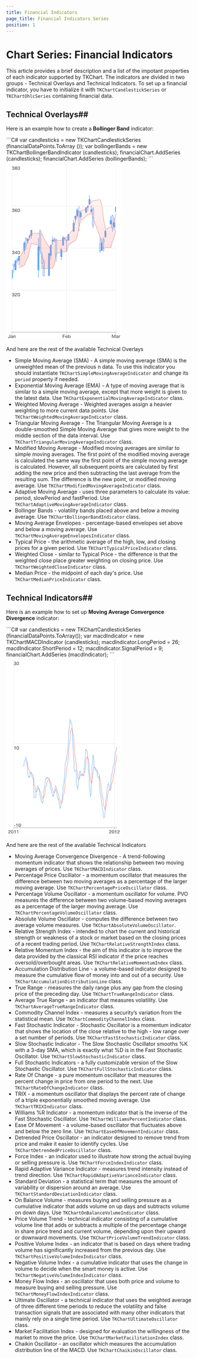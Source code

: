 ```yaml
---
title: Financial Indicators
page_title: Financial Indicators Series
position: 1
---
```


# Chart Series: Financial Indicators

This article provides a brief description and a list of the impotant properties of each indicator supported by TKChart. The indicators are divided in two groups - Technical Overlays and Technical Indicators. To set up a financial indicator, you have to initialize it with <code>TKChartCandlestickSeries</code> or <code>TKChartOhlcSeries</code> containing financial data.

## Technical Overlays##

Here is an example how to create a **Bollinger Band** indicator:

<snippet id='chart-indicators-bollinger'/>
<snippet id='chart-indicators-bollinger-swift'/>
```C#
var candlesticks = new TKChartCandlestickSeries (financialDataPoints.ToArray ());
var bollingerBands = new TKChartBollingerBandIndicator (candlesticks);
financialChart.AddSeries (candlesticks);
financialChart.AddSeries (bollingerBands);
```

<img src="../../images/chart-series-indicators001.png" />

And here are the rest of the available Technical Overlays

- Simple Moving Average (SMA) - A simple moving average (SMA) is the unweighted mean of the previous n data. To use this indicator you should instantiate <code>TKChartSimpleMovingAverageIndicator</code> and change its <code>period</code> property if needed. 
- Exponential Moving Average (EMA) - A type of moving average that is similar to a simple moving average, except that more weight is given to the latest data. Use <code>TKChartExponentialMovingAverageIndicator</code> class.
- Weighted Moving Average -  Weighted averages assign a heavier weighting to more current data points. Use <code>TKChartWeightedMovingAverageIndicator</code> class.
- Triangular Moving Average - The Triangular Moving Average is a double-smoothed Simple Moving Average that gives more weight to the middle section of the data interval. Use <code>TKChartTriangularMovingAverageIndicator</code> class.
- Modified Moving Average - Modified moving averages are similar to simple moving averages. The first point of the modified moving average is calculated the same way the first point of the simple moving average is calculated. However, all subsequent points are calculated by first adding the new price and then subtracting the last average from the resulting sum. The difference is the new point, or modified moving average. Use <code>TKChartModifiedMovingAverageIndicator</code> class.
- Adaptive Moving Average - uses three parameters to calculate its value: period, slowPeriod and fastPeriod. Use <code>TKChartAdaptiveMovingAverageIndicator</code> class.
- Bollinger Bands - volatility bands placed above and below a moving average. Use <code>TKChartBollingerBandIndicator</code> class.
- Moving Average Envelopes - percentage-based envelopes set above and below a moving average. Use <code>TKChartMovingAverageEnvelopesIndicator</code> class.
- Typical Price - the arithmetic average of the high, low, and closing prices for a given period. Use <code>TKChartTypicalPriceIndicator</code> class.
- Weighted Close - similar to Typical Price - the difference is that the weighted close place greater weighting on closing price. Use <code>TKChartWeightedCloseIndicator</code> class.
- Median Price -  the midpoint of each day's price. Use <code>TKChartMedianPriceIndicator</code> class.

## Technical Indicators##
Here is an example how to set up **Moving Average Convergence Divergence** indicator:

<snippet id='chart-indicators-technical'/>
<snippet id='chart-indicators-technical-swift'/>
```C#
var candlesticks = new TKChartCandlestickSeries (financialDataPoints.ToArray());
var macdIndicator = new TKChartMACDIndicator (candlesticks);
macdIndicator.LongPeriod = 26;
macdIndicator.ShortPeriod = 12;
macdIndicator.SignalPeriod = 9;
financialChart.AddSeries (macdIndicator);
```

<img src="../../images/chart-series-indicators002.png"/>

And here are the rest of the available Technical Indicators

- Moving Average Convergence Divergence - A trend-following momentum indicator that shows the relationship between two moving averages of prices. Use <code>TKChartMACDIndicator</code> class.
- Percentage Price Oscillator - a momentum oscillator that measures the difference between two moving averages as a percentage of the larger moving average. Use <code>TKChartPercentagePriceOscillator</code> class.
- Percentage Volume Oscillator - a momentum oscillator for volume. PVO measures the difference between two volume-based moving averages as a percentage of the larger moving average. Use <code>TKChartPercentageVolumeOscillator</code> class.
- Absolute Volume Oscillator - computes the difference between two average volume measures. Use <code>TKChartAbsoluteVolumeOscillator</code>.
- Relative Strength Index -  intended to chart the current and historical strength or weakness of a stock or market based on the closing prices of a recent trading period. Use <code>TKChartRelativeStrengthIndex</code> class.
- Relative Momentum Index - the aim of this indicator is to improve the data provided by the classical RSI indicator if the price reaches oversold/overbought areas. Use <code>TKChartRelativeMomentumIndex</code> class.
- Accumulation Distribution Line - a volume-based indicator designed to measure the cumulative flow of money into and out of a security. Use <code>TKChartAccumulationDistributionLine</code> class. 
- True Range - measures the daily range plus any gap from the closing price of the preceding day. Use <code>TKChartTrueRangeIndicator</code> class.
- Average True Range - an indicator that measures volatility. Use <code>TKChartAverageTrueRangeIndicator</code> class.
- Commodity Channel Index - measures a security’s variation from the statistical mean. Use <code>TKChartCommodityChannelIndex</code> class.
- Fast Stochastic Indicator - Stochastic Oscillator is a momentum indicator that shows the location of the close relative to the high - low range over a set number of periods. Use <code>TKChartFastStochasticIndicator</code> class.
- Slow Stochastic Indicator - The Slow Stochastic Oscillator smooths %K with a 3-day SMA, which is exactly what %D is in the Fast Stochastic Oscillator. Use <code>TKChartSlowStochasticIndicator</code> class.
- Full Stochastic Indicators - a fully customizable version of the Slow Stochastic Oscillator. Use <code>TKChartFullStochasticIndicator</code> class.
- Rate Of Change - a pure momentum oscillator that measures the percent change in price from one period to the next. Use <code>TKChartRateOfChangeIndicator</code> class.
- TRIX - a momentum oscillator that displays the percent rate of change of a triple exponentially smoothed moving average. Use <code>TKChartTRIXIndicator</code> class.
- Williams %R Indicator - a momentum indicator that is the inverse of the Fast Stochastic Oscillator. Use <code>TKChartWilliamsPercentIndicator</code> class.
- Ease Of Movement - a volume-based oscillator that fluctuates above and below the zero line. Use <code>TKChartEaseOfMovementIndicator</code> class.
- Detrended Price Oscillator - an indicator designed to remove trend from price and make it easier to identify cycles. Use <code>TKChartDetrendedPriceOscillator</code> class.
- Force Index -  an indicator used to illustrate how strong the actual buying or selling pressure is. Use <code>TKChartForceIndexIndicator</code> class.
- Rapid Adaptive Variance Indicator - measures trend intensity instead of trend direction. Use <code>TKChartRapidAdaptiveVarianceIndicator</code> class.
- Standard Deviation - a statistical term that measures the amount of variability or dispersion around an average. Use <code>TKChartStandardDeviationIndicator</code> class.
- On Balance Volume - measures buying and selling pressure as a cumulative indicator that adds volume on up days and subtracts volume on down days. Use <code>TKChartOnBalanceVolumeIndicator</code> class.
- Price Volume Trend - technical indicator consisting of a cumulative volume line that adds or subtracts a multiple of the percentage change in share price trend and current volume, depending upon their upward or downward movements. Use <code>TKChartPriceVolumeTrendIndicator</code> class.
- Positive Volume Index - an indicator that is based on days where trading volume has significantly increased from the previous day. Use <code>TKChartPositiveVolumeIndexIndicator</code> class.
- Negative Volume Index - a cumulative indicator that uses the change in volume to decide when the smart money is active. Use <code>TKChartNegativeVolumeIndexIndicator</code> class.
- Money Flow Index - an oscillator that uses both price and volume to measure buying and selling pressure. Use <code>TKChartMoneyFlowIndexIndicator</code> class.
- Ultimate Oscillator - a technical indicator that uses the weighted average of three different time periods to reduce the volatility and false transaction signals that are associated with many other indicators that mainly rely on a single time period. Use <code>TKChartUltimateOscillator</code> class.
- Market Facilitation Index -  designed for evaluation the willingness of the market to move the price. Use <code>TKChartMarketFacilitationIndex</code> class.
- Chaikin Oscillator - an oscillator which measures the accumulation distribution line of the MACD. Use <code>TKChartChaikinOscillator</code> class.



